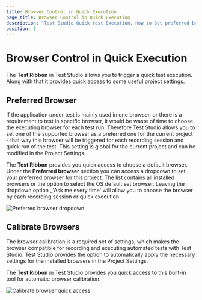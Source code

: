 ```yaml
---
title: Browser Control in Quick Execution
page_title: Browser Control in Quick Execution
description: "Test Studio Quick test Execution. How to Set preferred browser for test runs and test recording. Wuick Access the browser calibration tool"
position: 1
---
```

# Browser Control in Quick Execution

The **Test Ribbon** in Test Studio allows you to trigger a quick test execution. Along with that it provides quick access to some useful project settings.

## Preferred Browser

If the application under test is mainly used in one browser, or there is a requirement to test in specific browser, it would be waste of time to choose the executing browser for each test run. Therefore Test Studio allows you to set one of the supported browser as a preferred one for the current project - that way this browser will be triggered for each recording session and quick run of the test. This setting is global for the current project and can be modified in the Project Settings.

The **Test Ribbon** provides you quick access to choose a default browser. Under the **Preferred browser** section you can access a dropdown to set your preferred browser for this project. The list contains all installed browsers or the option to select the OS default set browser. Leaving the dropdown option _'Ask me every time' will allow you to choose the browser by each recording session or quick execution.

![Preferred browser dropdown][1]

## Calibrate Browsers

The browser calibration is a required set of settings, which makes the browser compatible for recording and executing automated tests with Test Studio. Test Studio provides the option to automatically apply the necessary settings for the installed browsers in the Project Settings. 

The **Test Ribbon** in Test Studio provides you quick access to this built-in tool for automatic browser calibration.

![Calibrate browser quick access][2]


[1]: /img/automated-tests/test-execution/quick-run-browsers/fig1.png
[2]: /img/automated-tests/test-execution/quick-run-browsers/fig2.png
